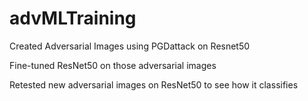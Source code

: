 # advMLTraining

Created Adversarial Images using PGDattack on Resnet50

Fine-tuned ResNet50 on those adversarial images

Retested new adversarial images on ResNet50 to see how it classifies
